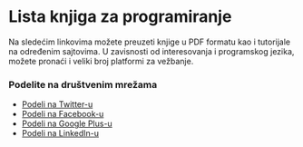 # Lista knjiga za programiranje

Na sledećim linkovima možete preuzeti knjige u PDF formatu kao i tutorijale na određenim sajtovima.
U zavisnosti od interesovanja i programskog jezika, možete pronaći i veliki broj platformi za vežbanje.


### Podelite na društvenim mrežama
+ [Podeli na Twitter-u](http://twitter.com/home?status=https://github.com/digitalnaSRB/besplatne-knjige-za-programiranje%0ABesplatne%20Knjige%20za%20Programiranje)
+ [Podeli na Facebook-u](http://www.facebook.com/sharer/sharer.php?s=100&p[url]=https://github.com/digitalnaSRB/besplatne-knjige-za-programiranje&p[images][0]=&p[title]=Besplatne%20Knjige%20za%20Programiranje&p[summary]=)
+ [Podeli na Google Plus-u](https://plus.google.com/share?url=https://github.com/digitalnaSRB/besplatne-knjige-za-programiranje)
+ [Podeli na LinkedIn-u](http://www.linkedin.com/shareArticle?mini=true&url=https://github.com/digitalnaSRB/besplatne-knjige-za-programiranje&title=Besplatne%20Knjige%20za%20Programiranje&summary=&source=)
